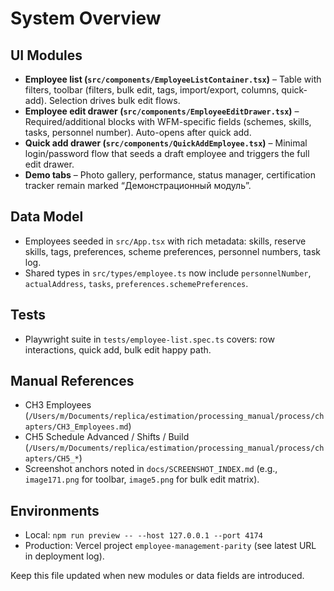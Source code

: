 # System Overview

## UI Modules
- **Employee list (`src/components/EmployeeListContainer.tsx`)** – Table with filters, toolbar (filters, bulk edit, tags, import/export, columns, quick-add). Selection drives bulk edit flows.
- **Employee edit drawer (`src/components/EmployeeEditDrawer.tsx`)** – Required/additional blocks with WFM-specific fields (schemes, skills, tasks, personnel number). Auto-opens after quick add.
- **Quick add drawer (`src/components/QuickAddEmployee.tsx`)** – Minimal login/password flow that seeds a draft employee and triggers the full edit drawer.
- **Demo tabs** – Photo gallery, performance, status manager, certification tracker remain marked “Демонстрационный модуль”.

## Data Model
- Employees seeded in `src/App.tsx` with rich metadata: skills, reserve skills, tags, preferences, scheme preferences, personnel numbers, task log.
- Shared types in `src/types/employee.ts` now include `personnelNumber`, `actualAddress`, `tasks`, `preferences.schemePreferences`.

## Tests
- Playwright suite in `tests/employee-list.spec.ts` covers: row interactions, quick add, bulk edit happy path.

## Manual References
- CH3 Employees (`/Users/m/Documents/replica/estimation/processing_manual/process/chapters/CH3_Employees.md`)
- CH5 Schedule Advanced / Shifts / Build (`/Users/m/Documents/replica/estimation/processing_manual/process/chapters/CH5_*`)
- Screenshot anchors noted in `docs/SCREENSHOT_INDEX.md` (e.g., `image171.png` for toolbar, `image5.png` for bulk edit matrix).

## Environments
- Local: `npm run preview -- --host 127.0.0.1 --port 4174`
- Production: Vercel project `employee-management-parity` (see latest URL in deployment log).

Keep this file updated when new modules or data fields are introduced.
